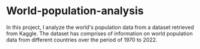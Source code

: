 # World-population-analysis
In this project, I analyze the world's population data from a dataset retrieved from Kaggle. The dataset has comprises of information on world population data from different countries over the period of 1970 to 2022.
